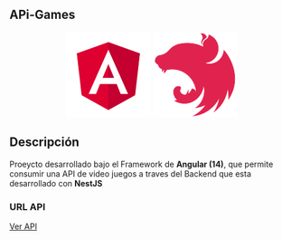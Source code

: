 ## APi-Games
<p align="center"><a href="https://angular.io/" target="_blank"><img src="https://raw.githubusercontent.com/github/explore/80688e429a7d4ef2fca1e82350fe8e3517d3494d/topics/angular/angular.png" width="150"></a>
<a href="https://angular.io/" target="_blank"><img src="https://raw.githubusercontent.com/github/explore/37c71fdca4e12086faf8c7009793d2eb588c914e/topics/nestjs/nestjs.png" width="150"></a>
</p>

## Descripción
Proeycto desarrollado bajo el Framework de <b>Angular (14)</b>, que permite consumir una API de video juegos a traves del Backend que esta desarrollado con <b>NestJS</b>

### URL API
<a href src="https://www.freetogame.com/api-doc" target="_blank">Ver API<a/>

